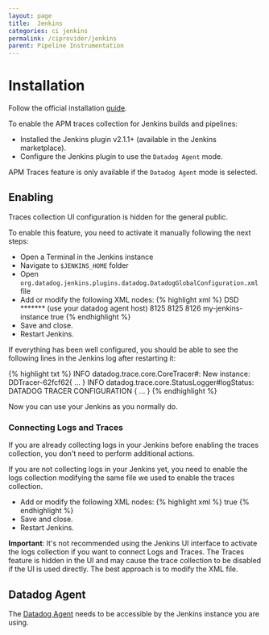 ```yaml
---
layout: page
title:  Jenkins
categories: ci jenkins
permalink: /ciprovider/jenkins
parent: Pipeline Instrumentation
---
```


# Installation

Follow the official installation [guide](https://github.com/jenkinsci/datadog-plugin/blob/master/README.md).

To enable the APM traces collection for Jenkins builds and pipelines:

* Installed the Jenkins plugin v2.1.1+ (available in the Jenkins marketplace).
* Configure the Jenkins plugin to use the `Datadog Agent` mode.

APM Traces feature is only available if the `Datadog Agent` mode is selected.

## Enabling

Traces collection UI configuration is hidden for the general public.

To enable this feature, you need to activate it manually following the next steps:

*  Open a Terminal in the Jenkins instance
*  Navigate to `$JENKINS_HOME` folder
*  Open `org.datadog.jenkins.plugins.datadog.DatadogGlobalConfiguration.xml` file
*  Add or modify the following XML nodes:
{% highlight xml %}
  <reportWith>DSD</reportWith>
  <targetApiKey>*******</targetApiKey>
  <targetHost>(use your datadog agent host)</targetHost>
  <targetPort>8125</targetPort>
  <targetLogCollectionPort>8125</targetLogCollectionPort>
  <targetTraceCollectionPort>8126</targetTraceCollectionPort>
  <traceServiceName>my-jenkins-instance</traceServiceName>
  <collectBuildTraces>true</collectBuildTraces>
{% endhighlight %}
*  Save and close.
*  Restart Jenkins.

If everything has been well configured, you should be able to see the following lines in the Jenkins log after restarting it:

{% highlight txt %}
INFO    datadog.trace.core.CoreTracer#<init>: New instance: DDTracer-62fcf62{ ... }
INFO    datadog.trace.core.StatusLogger#logStatus: DATADOG TRACER CONFIGURATION { ... }
{% endhighlight %}

Now you can use your Jenkins as you normally do.

### Connecting Logs and Traces

If you are already collecting logs in your Jenkins before enabling the traces collection, you don't need to perform additional actions.

If you are not collecting logs in your Jenkins yet, you need to enable the logs collection modifying the same file we used to enable the traces collection.

*  Add or modify the following XML nodes:
{% highlight xml %}
  <collectBuildLogs>true</collectBuildLogs>
{% endhighlight %}
*  Save and close.
*  Restart Jenkins.

**Important**: It's not recommended using the Jenkins UI interface to activate the logs collection if you want to connect Logs and Traces. The Traces feature is hidden in the UI and may cause the trace collection to be disabled if the UI is used directly. The best approach is to modify the XML file.

## Datadog Agent

The [Datadog Agent](https://docs.datadoghq.com/agent/) needs to be accessible by the Jenkins instance you are using.

